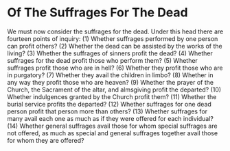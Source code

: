 # Of The Suffrages For The Dead

We must now consider the suffrages for the dead. Under this head there are fourteen points of inquiry:
(1) Whether suffrages performed by one person can profit others?
(2) Whether the dead can be assisted by the works of the living?
(3) Whether the suffrages of sinners profit the dead?
(4) Whether suffrages for the dead profit those who perform them?
(5) Whether suffrages profit those who are in hell?
(6) Whether they profit those who are in purgatory?
(7) Whether they avail the children in limbo?
(8) Whether in any way they profit those who are heaven?
(9) Whether the prayer of the Church, the Sacrament of the altar, and almsgiving profit the departed?
(10) Whether indulgences granted by the Church profit them?
(11) Whether the burial service profits the departed?
(12) Whether suffrages for one dead person profit that person more than others?
(13) Whether suffrages for many avail each one as much as if they were offered for each individual?
(14) Whether general suffrages avail those for whom special suffrages are not offered, as much as special and general suffrages together avail those for whom they are offered?